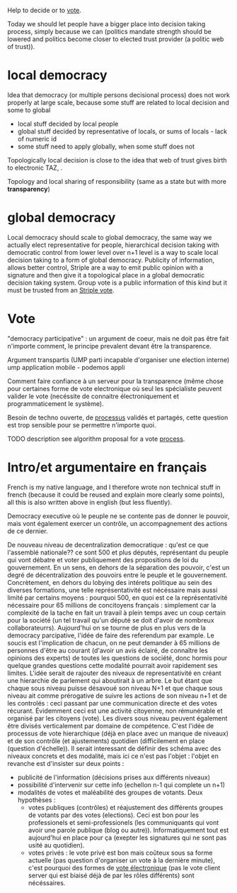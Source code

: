 [hm]: # (+++)
[hm]: # (date = "2015-05-30T12:43:26+01:00")
[hm]: # (draft = true)
[hm]: # (title = "striple as a local to global democracy support")
[hm]: # (+++)




Help to decide or to [vote](votealgo.md).

Today we should let people have a bigger place into decision taking process, simply because we can (politics mandate strength should be lowered and politics become closer to elected trust provider (a politic web of trust)).


# local democracy

Idea that democracy (or multiple persons decisional process) does not work properly at large scale, because some stuff are related to local decision and some to global
  - local stuff decided by local people
  - global stuff decided by representative of locals, or sums of locals - lack of numeric id
  - some stuff need to apply globally, when some stuff does not

Topologically local decision is close to the idea that web of trust gives birth to electronic TAZ, .

Topology and local sharing of responsibility (same as a state but with more **transparency**)

# global democracy

Local democracy should scale to global democracy, the same way we actually elect representative for people, hierarchical decision taking with democratic control from lower level over n+1 level is a way to scale local decision taking to a form of global democracy.
Publicity of information, allows better control, Striple are a way to emit public opinion with a signature and then give it a topological place in a global democratic decision taking system.
Group vote is a public information of this kind but it must be trusted from an [Striple vote](./votealgo.md).

# Vote

"democracy participative" : un argument de coeur, mais ne doit pas être fait n'importe comment, le principe prevalent devant être la transparence.

Argument transpartis (UMP parti incapable d'organiser une election interne)
ump application mobile - podemos appli

Comment faire confiance à un serveur pour la transparence (même chose pour certaines forme de vote electronique où seul les spécialiste peuvent valider le vote (necéssite de connaitre électroniquement et programmaticement le système).

Besoin de techno ouverte, de [processus](./votealgo.md) validés et partagés, cette question est trop sensible pour se permettre n'importe quoi.

TODO description
see algorithm proposal for a vote [process](./votealgo.md).

# Intro/et argumentaire en français

French is my native language, and I therefore wrote non technical stuff in french (because it could be reused and explain more clearly some points), all this is also written above in english (but less fluently).

Democracy executive où le peuple ne se contente pas de donner le pouvoir, mais vont également exercer un contrôle, un accompagnement des actions de ce dernier.

De nouveau niveau de decentralization democratique : qu'est ce que l'assemblé nationale?? ce sont 500 et plus députés, représentant du peuple qui vont débatre et voter publiquement des propositions de loi du gouvernement. En un sens, en dehors de la séparation des pouvoir, c'est un degré de décentralization des pouvoirs entre le peuple et le gouvernement.
Concrètement, en dehors du lobying des intérets politique au sein des diverses formations, une telle représentativité est nécéssaire mais aussi limité par certains moyens : pourquoi 500, en quoi est ce la représentativité nécessaire pour 65 millions de concitoyens français : simplement car la complexité de la tache en fait un travail à plein temps avec un coup certain pour la société (un tel travail qu'un député se doit d'avoir de nombreux collaborateurrs).
Aujourd'hui on se tourne de plus en plus vers de la democracy parcipative, l'idée de faire des referendum par example. Le soucis est l'implication de chacun, on ne peut demander à 65 millions de personnes d'être au courant (d'avoir un avis éclairé, de connaître les opinions des experts) de toutes les questions de société, donc hormis pour quelque grandes questions cette modalité pourrait avoir rapidement ses limites.
L'idée serait de rajouter des niveaux de representativité en créant une hierarchie de parlement qui aboutirait à un arbre. Le but étant que chaque sous niveau puisse désavoué son niveau N+1 et que chaque sous niveau ait comme prérogative de suivre les actions de son niveau n+1 et de les controlés : ceci passant par une communication directe et des votes récurant. Évidemment ceci est une activité citoyenne, non rémunérable et organisé par les citoyens (vote). Les divers sous niveau peuvent également être divisés verticalement par domaine de compétence.
C'est l'idée de processus de vote hierarchique (déjà en place avec un manque de niveaux) et de son contrôle (et ajustements) quotidien (difficilement en place (question d'échelle)).
Il serait interessant de définir des schéma avec des niveaux concrets et des modalité, mais ici ce n'est pas l'objet : l'objet en revanche est d'insister sur deux points :
  - publicité de l'information (décisions prises aux différents niveaux)
  - possibilité d'intervenir sur cette info (echellon n-1 qui complete un n+1)
  - modalités de votes et maléabilité des groupes de votants. Deux hypothèses :
    - votes publiques (contrôles) et réajustement des différents groupes de votants par des votes (elections). Ceci est bon pour les professionels et semi-professionels (les communiquants qui vont avoir une parole publique (blog ou autre)). Informatiquement tout est aujourd'hui en place pour ça (exepter les signatures qui ne sont pas usité au quotidien).
    - votes privés : le vote privé est bon mais coûteux sous sa forme actuelle (pas question d'organiser un vote à la dernière minute), c'est pourquoi des formes de [vote électronique](./votealgo.md) (pas le vote client server qui est biaisé déjà de par les rôles différents) sont nécéssaires.


